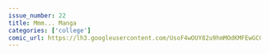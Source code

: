 ```yaml
---
issue_number: 22
title: Mmm... Manga
categories: ['college']
comic_url: https://lh3.googleusercontent.com/UsoF4wOUY82u9hmMOdKMFEwGCG8V7O9HaCBWuQAKo-W5MOagqYmuddMluDtux5AZj66ON4UIp2wsgzizWAS38uec4NFz8TOr8GeMd4rOADc3sfOzRvcfovsHBZsLb1HNZiH_tL5pnw=w1200
---
```

